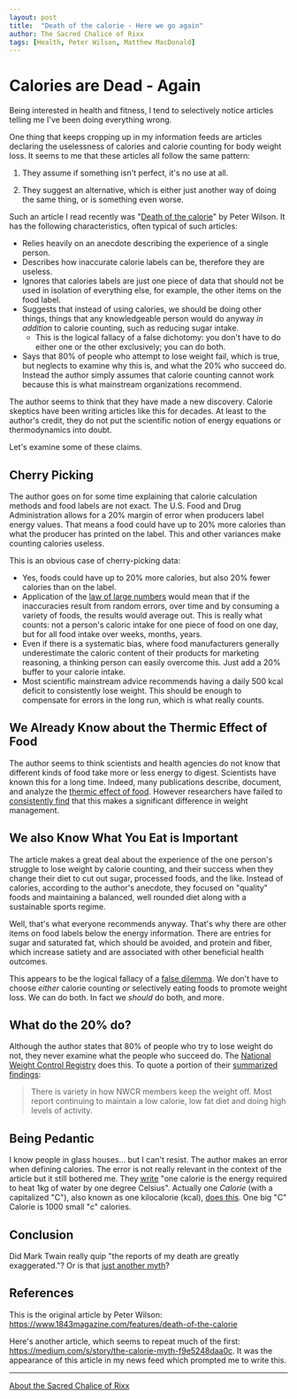 ```yaml
---
layout: post
title:  "Death of the calorie - Here we go again"
author: The Sacred Chalice of Rixx
tags: [Health, Peter Wilson, Matthew MacDonald]
---
```

Calories are Dead - Again
=========================

Being interested in health and fitness, I tend to selectively notice articles telling me I've been doing everything wrong.

One thing that keeps cropping up in my information feeds are articles declaring the uselessness of calories and calorie counting for body weight loss. It seems to me that these articles all follow the same pattern:
1. They assume if something isn't perfect, it's no use at all.

1. They suggest an alternative, which is either just another way of doing the same thing, or is something even worse.

Such an article I read recently was "[Death of the calorie](https://www.1843magazine.com/features/death-of-the-calorie)" by Peter Wilson. It has the following characteristics, often typical of such articles:

* Relies heavily on an anecdote describing the experience of a single person.
* Describes how inaccurate calorie labels can be, therefore they are useless.
* Ignores that calories labels are just one piece of data that should not be used in isolation of everything else, for example, the other items on the food label.
* Suggests that instead of using calories, we should be doing other things, things that any knowledgeable person would do anyway _in addition_ to calorie counting, such as reducing sugar intake. 
    * This is the logical fallacy of a false dichotomy: you don't have to do either one or the other exclusively; you can do both.
* Says that 80% of people who attempt to lose weight fail, which is true, but neglects to examine why this is, and what the 20% who succeed do. Instead the author simply assumes that calorie counting cannot work because this is what mainstream organizations recommend.

The author seems to think that they have made a new discovery. Calorie skeptics have been writing articles like this for decades. At least to the author's credit, they do not put the scientific notion of energy equations or thermodynamics into doubt.

Let's examine some of these claims.

Cherry Picking
--------------

The author goes on for some time explaining that calorie calculation methods and food labels are not exact. The U.S. Food and Drug Administration allows for a 20% margin of error when producers label energy values. That means a food could have up to 20% more calories than what the producer has printed on the label. This and other variances make counting calories useless.

This is an obvious case of cherry-picking data:
* Yes, foods could have up to 20% more calories, but also 20% fewer calories than on the label.
* Application of the [law of large numbers](https://en.wikipedia.org/wiki/Law_of_large_numbers) would mean that if the inaccuracies result from random errors, over time and by consuming a variety of foods, the results would average out. This is really what counts: not a person's caloric intake for one piece of food on one day, but for all food intake over weeks, months, years.
* Even if there is a systematic bias, where food manufacturers generally underestimate the caloric content of their products for marketing reasoning, a thinking person can easily overcome this. Just add a 20% buffer to your calorie intake.
* Most scientific mainstream advice recommends having a daily 500 kcal deficit to consistently lose weight. This should be enough to compensate for errors in the long run, which is what really counts.

We Already Know about the Thermic Effect of Food
----------------------------------------------------

The author seems to think scientists and health agencies do not know that different kinds of food take more or less energy to digest. Scientists have known this for a long time. Indeed, many publications describe, document, and analyze the [thermic effect of food](https://en.wikipedia.org/wiki/Specific_dynamic_action). However researchers have failed to [consistently find](https://www.ncbi.nlm.nih.gov/pubmed/7733021) that this makes a significant difference in weight management.


We also Know What You Eat is Important
--------------------------------------

The article makes a great deal about the experience of the one person's struggle to lose weight by calorie counting, and their success when they change their diet to cut out sugar, processed foods, and the like. Instead of calories, according to the author's anecdote, they focused on "quality" foods and maintaining a balanced, well rounded diet along with a sustainable sports regime.

Well, that's what everyone recommends anyway. That's why there are other items on food labels below the energy information. There are entries for sugar and saturated fat, which should be avoided, and protein and fiber, which increase satiety and are associated with other beneficial health outcomes. 

This appears to be the logical fallacy of a [false dilemma](https://en.wikipedia.org/wiki/False_dilemma). We don't have to choose _either_ calorie counting _or_ selectively eating foods to promote weight loss. We can do both. In fact we _should_ do both, and more.

What do the 20% do?
-------------------

Although the author states that 80% of people who try to lose weight do not, they never examine what the people who succeed do. The [National Weight Control Registry](https://en.wikipedia.org/wiki/National_Weight_Control_Registry) does this. To quote a portion of their [summarized findings](http://nwcr.ws/Research/default.htm):

> There is variety in how NWCR members keep the weight off. Most report continuing to maintain a low calorie, low fat diet and doing high levels of activity.

Being Pedantic
--------------

I know people in glass houses... but I can't resist. The author makes an error when defining calories. The error is not really relevant in the context of the article but it still bothered me. They [write](https://www.1843magazine.com/features/death-of-the-calorie) "one calorie is the energy required to heat 1kg of water by one degree Celsius". Actually one *Calorie* (with a capitalized "C"), also known as one kilocalorie (kcal), [does this](https://en.wikipedia.org/wiki/Calorie). One big "C" Calorie is 1000 small "c" calories.

Conclusion
----------

Did Mark Twain really quip "the reports of my death are greatly exaggerated."? Or is that [just another myth](http://www.thisdayinquotes.com/2010/06/reports-of-my-death-are-greatly.html)?


References
----------

This is the original article by Peter Wilson: https://www.1843magazine.com/features/death-of-the-calorie

Here's another article, which seems to repeat much of the first: https://medium.com/s/story/the-calorie-myth-f9e5248daa0c. It was the appearance of this article in my news feed which prompted me to write this.

---

[About the Sacred Chalice of Rixx](/about)